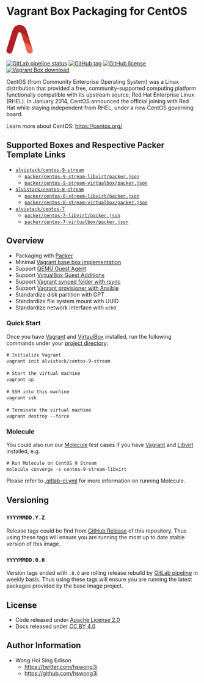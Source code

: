 # Vagrant Box Packaging for CentOS

<a href="https://alvistack.com" title="AlviStack" target="_blank"><img src="/alvistack.svg" height="75" alt="AlviStack"></a>

[![GitLab pipeline status](https://img.shields.io/gitlab/pipeline/alvistack/vagrant-centos/master)](https://gitlab.com/alvistack/vagrant-centos/-/pipelines)
[![GitHub tag](https://img.shields.io/github/tag/alvistack/vagrant-centos.svg)](https://github.com/alvistack/vagrant-centos/tags)
[![GitHub license](https://img.shields.io/github/license/alvistack/vagrant-centos.svg)](https://github.com/alvistack/vagrant-centos/blob/master/LICENSE)
[![Vagrant Box download](https://img.shields.io/badge/dynamic/json?label=alvistack%2Fcentos-9-stream&query=%24.boxes%5B%3A1%5D.downloads&url=https%3A%2F%2Fapp.vagrantup.com%2Fapi%2Fv1%2Fsearch%3Fq%3Dalvistack%2Fcentos-9-stream)](https://app.vagrantup.com/alvistack/boxes/centos-9-stream)

CentOS (from Community Enterprise Operating System) was a Linux distribution that provided a free, community-supported computing platform functionally compatible with its upstream source, Red Hat Enterprise Linux (RHEL). In January 2014, CentOS announced the official joining with Red Hat while staying independent from RHEL, under a new CentOS governing board.

Learn more about CentOS: <https://centos.org/>

## Supported Boxes and Respective Packer Template Links

-   [`alvistack/centos-9-stream`](https://app.vagrantup.com/alvistack/boxes/centos-9-stream)
    -   [`packer/centos-9-stream-libvirt/packer.json`](https://github.com/alvistack/vagrant-centos/blob/master/packer/centos-9-stream-libvirt/packer.json)
    -   [`packer/centos-9-stream-virtualbox/packer.json`](https://github.com/alvistack/vagrant-centos/blob/master/packer/centos-9-stream-virtualbox/packer.json)
-   [`alvistack/centos-8-stream`](https://app.vagrantup.com/alvistack/boxes/centos-8-stream)
    -   [`packer/centos-8-stream-libvirt/packer.json`](https://github.com/alvistack/vagrant-centos/blob/master/packer/centos-8-stream-libvirt/packer.json)
    -   [`packer/centos-8-stream-virtualbox/packer.json`](https://github.com/alvistack/vagrant-centos/blob/master/packer/centos-8-stream-virtualbox/packer.json)
-   [`alvistack/centos-7`](https://app.vagrantup.com/alvistack/boxes/centos-7)
    -   [`packer/centos-7-libvirt/packer.json`](https://github.com/alvistack/vagrant-centos/blob/master/packer/centos-7-libvirt/packer.json)
    -   [`packer/centos-7-virtualbox/packer.json`](https://github.com/alvistack/vagrant-centos/blob/master/packer/centos-7-virtualbox/packer.json)

## Overview

-   Packaging with [Packer](https://www.packer.io/)
-   Minimal [Vagrant base box implementation](https://www.vagrantup.com/docs/boxes/base)
-   Support [QEMU Guest Agent](https://wiki.qemu.org/Features/GuestAgent)
-   Support [VirtualBox Guest Additions](https://www.virtualbox.org/manual/ch04.html)
-   Support [Vagrant synced folder with rsync](https://www.vagrantup.com/docs/synced-folders/rsync)
-   Support [Vagrant provisioner with Ansible](https://www.vagrantup.com/docs/provisioning/ansible)
-   Standardize disk partition with GPT
-   Standardize file system mount with UUID
-   Standardize network interface with `eth0`

### Quick Start

Once you have [Vagrant](https://www.vagrantup.com/docs/installation) and [VirtaulBox](https://www.virtualbox.org/) installed, run the following commands under your [project directory](https://learn.hashicorp.com/tutorials/vagrant/getting-started-project-setup?in=vagrant/getting-started):

    # Initialize Vagrant
    vagrant init alvistack/centos-9-stream

    # Start the virtual machine
    vagrant up

    # SSH into this machine
    vagrant ssh

    # Terminate the virtual machine
    vagrant destroy --force

### Molecule

You could also run our [Molecule](https://molecule.readthedocs.io/en/stable/) test cases if you have [Vagrant](https://www.vagrantup.com/) and [Libvirt](https://libvirt.org/) installed, e.g.

    # Run Molecule on CentOS 9 Stream
    molecule converge -s centos-9-stream-libvirt

Please refer to [.gitlab-ci.yml](.gitlab-ci.yml) for more information on running Molecule.

## Versioning

### `YYYYMMDD.Y.Z`

Release tags could be find from [GitHub Release](https://github.com/alvistack/vagrant-centos/tags) of this repository. Thus using these tags will ensure you are running the most up to date stable version of this image.

### `YYYYMMDD.0.0`

Version tags ended with `.0.0` are rolling release rebuild by [GitLab pipeline](https://gitlab.com/alvistack/vagrant-centos/-/pipelines) in weekly basis. Thus using these tags will ensure you are running the latest packages provided by the base image project.

## License

-   Code released under [Apache License 2.0](LICENSE)
-   Docs released under [CC BY 4.0](http://creativecommons.org/licenses/by/4.0/)

## Author Information

-   Wong Hoi Sing Edison
    -   <https://twitter.com/hswong3i>
    -   <https://github.com/hswong3i>
